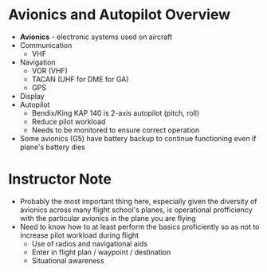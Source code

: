 # Avionics and Autopilot Overview

* **Avionics** - electronic systems used on aircraft
* Communication
  * VHF
* Navigation
  * VOR (VHF)
  * TACAN (UHF for DME for GA)
  * GPS
* Display
* Autopilot
  * Bendix/King KAP 140 is 2-axis autopilot (pitch, roll)
  * Reduce pilot workload
  * Needs to be monitored to ensure correct operation
* Some avionics (G5) have battery backup to continue functioning even if plane's battery dies

# Instructor Note

* Probably the most important thing here, especially given the diversity of avionics across many flight school's planes, is operational profficiency with the particular avionics in the plane you are flying
* Need to know how to at least perform the basics proficiently so as not to increase pilot workload during flight
  * Use of radios and navigational aids
  * Enter in flight plan / waypoint / destination
  * Situational awareness
